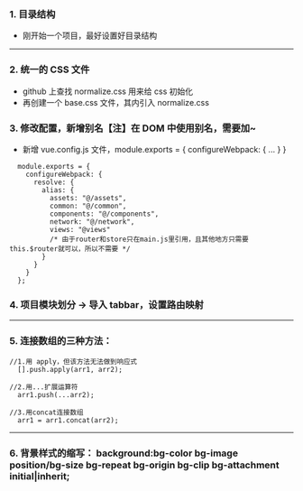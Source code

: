 ### 1. 目录结构

- 刚开始一个项目，最好设置好目录结构

---

### 2. 统一的 CSS 文件

- github 上查找 normalize.css 用来给 css 初始化
- 再创建一个 base.css 文件，其内引入 normalize.css

### 3. 修改配置，新增别名【注】在 DOM 中使用别名，需要加~

- 新增 vue.config.js 文件，module.exports = { configureWebpack: { ... } }

```
  module.exports = {
    configureWebpack: {
      resolve: {
        alias: {
          assets: "@/assets",
          common: "@/common",
          components: "@/components",
          network: "@/network",
          views: "@views"
          /* 由于router和store只在main.js里引用，且其他地方只需要 this.$router就可以，所以不需要 */
        }
      }
    }
  };
```

### 4. 项目模块划分 -> 导入 tabbar，设置路由映射

---

### 5. 连接数组的三种方法：

```
//1.用 apply，但该方法无法做到响应式
  [].push.apply(arr1, arr2);

//2.用...扩展运算符
  arr1.push(...arr2);

//3.用concat连接数组
  arr1 = arr1.concat(arr2);
```

---

### 6. 背景样式的缩写： background:bg-color bg-image position/bg-size bg-repeat bg-origin bg-clip bg-attachment initial|inherit;
